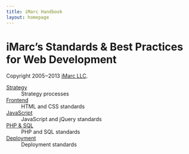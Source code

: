 ```yaml
---
title: iMarc Handbook
layout: homepage
---
```


<h1 class="title">
	iMarc’s Standards &amp; Best Practices for Web Development
</h1>
<p class="copyright">
	Copyright 2005‒2013 <a href="http://imarc.net/">iMarc LLC</a>.
</p>


<dl>
    <dt>
    	<a href="strategy">Strategy</a>
    </dt>
    <dd>
    	Strategy processes
    </dd>
	<dt>
		<a href="frontend">Frontend</a>
	</dt>
	<dd>
		HTML and CSS standards
	</dd>
	<dt>
		<a href="javascript">JavaScript</a>
	</dt>
	<dd>
		JavaScript and jQuery standards
	</dd>
	<dt>
		<a href="backend">PHP &amp; SQL</a>
	</dt>
	<dd>
		PHP and SQL standards
	</dd>
	<dt>
		<a href="deployment">Deployment</a>
	</dt>
	<dd>
		Deployment standards
	</dd>
</dl>